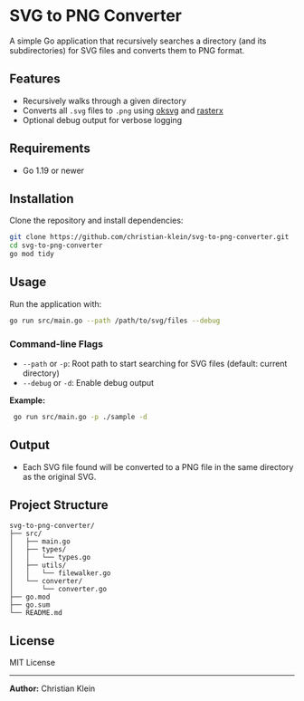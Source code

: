 # SVG to PNG Converter

A simple Go application that recursively searches a directory (and its subdirectories) for SVG files and converts them to PNG format.

## Features

- Recursively walks through a given directory
- Converts all `.svg` files to `.png` using [oksvg](https://github.com/srwiley/oksvg) and [rasterx](https://github.com/srwiley/rasterx)
- Optional debug output for verbose logging

## Requirements

- Go 1.19 or newer

## Installation

Clone the repository and install dependencies:

```bash
git clone https://github.com/christian-klein/svg-to-png-converter.git
cd svg-to-png-converter
go mod tidy
```

## Usage

Run the application with:

```bash
go run src/main.go --path /path/to/svg/files --debug
```

### Command-line Flags

- `--path` or `-p`: Root path to start searching for SVG files (default: current directory)
- `--debug` or `-d`: Enable debug output

**Example:**

```bash
 go run src/main.go -p ./sample -d       
```

## Output

- Each SVG file found will be converted to a PNG file in the same directory as the original SVG.

## Project Structure

```
svg-to-png-converter/
├── src/
│   ├── main.go
│   ├── types/
│   │   └── types.go
│   ├── utils/
│   │   └── filewalker.go
│   └── converter/
│       └── converter.go
├── go.mod
├── go.sum
└── README.md
```

## License

MIT License

---

**Author:** Christian Klein